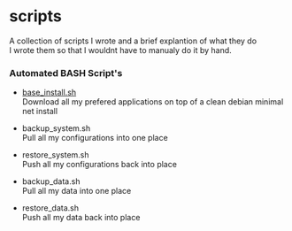 <h1>scripts</h1>

A collection of scripts I wrote and a brief explantion of what they do<br>
I wrote them so that I wouldnt have to manualy do it by hand.

<h3>Automated BASH Script's</h3>

* <a href="https://github.com/SheepDog91/scripts/blob/main/base_install.sh">base_install.sh</a><br>
Download all my prefered applications on top of a clean debian minimal net install<br>

* backup_system.sh<br>
Pull all my configurations into one place<br>

* restore_system.sh<br>
Push all my configurations back into place<br>
* backup_data.sh<br>
Pull all my data into one place<br>
* restore_data.sh<br>
Push all my data back into place<br>
